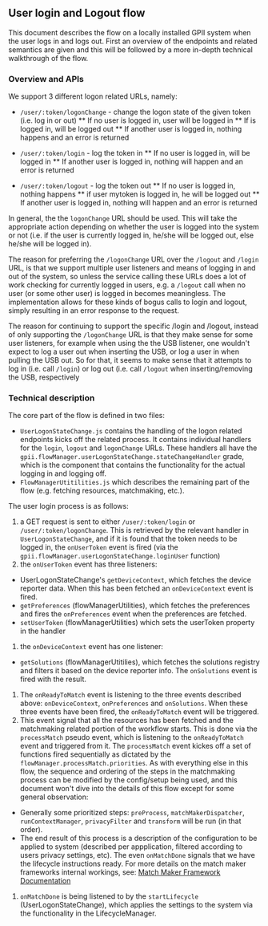 ## User login and Logout flow

This document describes the flow on a locally installed GPII system when the user logs in and logs out. First an overview of the endpoints and related semantics are given and this will be followed by a more in-depth technical walkthrough of the flow.

### Overview and APIs
We support 3 different logon related URLs, namely:
* `/user/:token/logonChange` - change the logon state of the given token (i.e. log in or out)
 ** If no user is logged in, user <mytoken> will be logged in
 ** If <mytoken> is logged in, <mytoken> will be logged out
 ** If another user is logged in, nothing happens and an error is returned

* `/user/:token/login` - log the token in
 ** If no user is logged in, <mytoken> will be logged in
 ** If another user is logged in, nothing will happen and an error is returned

* `/user/:token/logout` - log the token out
 ** If no user is logged in, nothing happens
 ** if user mytoken is logged in, he will be logged out
 ** If another user is logged in, nothing will happen and an error is returned

In general, the the `logonChange` URL should be used. This will take the appropriate action depending on whether the user is logged into the system or not (i.e. if the user is currently logged in, he/she will be logged out, else he/she will be logged in).

The reason for preferring the `/logonChange` URL over the `/logout` and `/login` URL, is that we support multiple user listeners and means of logging in and out of the system, so unless the service calling these URLs does a lot of work checking for currently logged in users, e.g. a `/logout` call when no user (or some other user) is logged in becomes meaningless. The implementation allows for these kinds of bogus calls to login and logout, simply resulting in an error response to the request.

The reason for continuing to support the specific /login and /logout, instead of only supporting the `/logonChange` URL is that they make sense for some user listeners, for example when using the the USB listener, one wouldn't expect to log a user out when inserting the USB, or log a user in when pulling the USB out. So for that, it seems to make sense that it attempts to log in (i.e. call `/login`) or log out (i.e. call `/logout` when inserting/removing the USB, respectively




### Technical description

The core part of the flow is defined in two files:

* `UserLogonStateChange.js` contains the handling of the logon related endpoints kicks off the related process. It contains individual handlers for the `login`, `logout` and `logonChange` URLs. These handlers all have the `gpii.flowManager.userLogonStateChange.stateChangeHandler` grade, which is the component that contains the functionality for the actual logging in and logging off.
* `FlowManagerUtitilities.js` which describes the remaining part of the flow (e.g. fetching resources, matchmaking, etc.).

The user login process is as follows:

1. a GET request is sent to either `/user/:token/login` or `/user/:token/logonChange`. This is retrieved by the relevant handler in `UserLogonStateChange`, and if it is found that the token needs to be logged in, the `onUserToken` event is fired (via the `gpii.flowManager.userLogonStateChange.loginUser` function)
1. the `onUserToken` event has three listeners:
 * UserLogonStateChange's `getDeviceContext`, which fetches the device reporter data. When this has been fetched an `onDeviceContext` event is fired.
 * `getPreferences` (flowManagerUtilities), which fetches the preferences and fires the `onPreferences` event when the preferences are fetched.
 * `setUserToken` (flowManagerUtilities) which sets the userToken property in the handler
1. the `onDeviceContext` event has one listener:
 * `getSolutions` (flowManagerUtitilies), which fetches the solutions registry and filters it based on the device reporter info. The `onSolutions` event is fired with the result.
1. The `onReadyToMatch` event is listening to the three events described above: `onDeviceContext`, `onPreferences` and `onSolutions`. When these three events have been fired, the `onReadyToMatch` event will be triggered.
1. This event signal that all the resources has been fetched and the matchmaking related portion of the workflow starts. This is done via the `processMatch` pseudo event, which is listening to the `onReadyToMatch` event and triggered from it. The `processMatch` event kickes off a set of functions fired sequentially as dictated by the `flowManager.processMatch.priorities`. As with everything else in this flow, the sequence and ordering of the steps in the matchmaking process can be modified by the config/setup being used, and this document won't dive into the details of this flow except for some general observation:
 * Generally some prioritized steps: `preProcess`, `matchMakerDispatcher`, `runContextManager`, `privacyFilter` and `transform` will be run (in that order).
 * The end result of this process is a description of the configuration to be applied to system (described per appplication, filtered according to users privacy settings, etc). The even `onMatchDone` signals that we have the lifecycle instructions ready. For more details on the match maker frameworks internal workings, see: [Match Maker Framework Documentation](MatchMakerFramework.md)
1. `onMatchDone` is being listened to by the `startLifecycle` (UserLogonStateChange), which applies the settings to the system via the functionality in the LifecycleManager.

